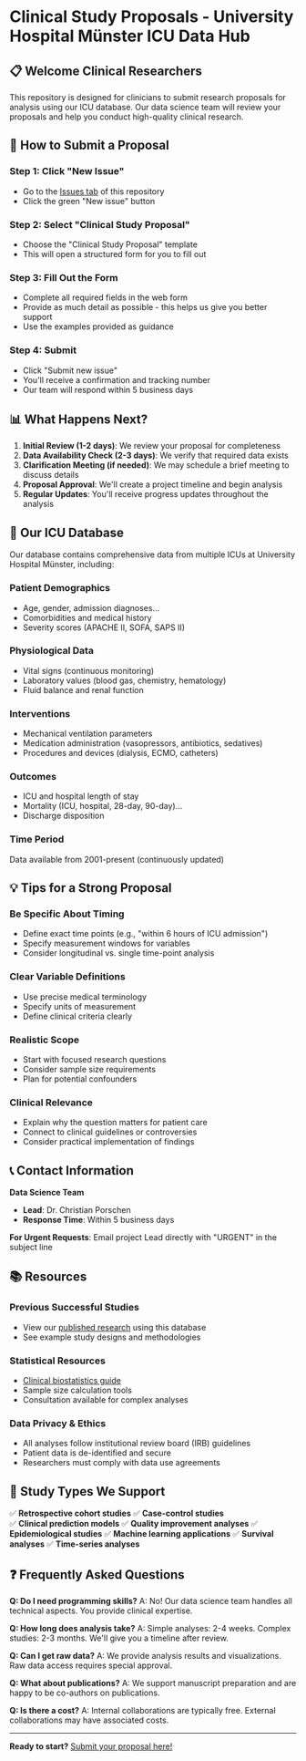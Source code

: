 # Clinical Study Proposals - University Hospital Münster ICU Data Hub

## 📋 Welcome Clinical Researchers

This repository is designed for clinicians to submit research proposals for analysis using our ICU database. Our data science team will review your proposals and help you conduct high-quality clinical research.

## 🚀 How to Submit a Proposal

### **Step 1: Click "New Issue"**

- Go to the [Issues tab](../../issues) of this repository
- Click the green "New issue" button

### **Step 2: Select "Clinical Study Proposal"**

- Choose the "Clinical Study Proposal" template
- This will open a structured form for you to fill out

### **Step 3: Fill Out the Form**

- Complete all required fields in the web form
- Provide as much detail as possible - this helps us give you better support
- Use the examples provided as guidance

### **Step 4: Submit**

- Click "Submit new issue"
- You'll receive a confirmation and tracking number
- Our team will respond within 5 business days

## 📊 What Happens Next?

1. **Initial Review (1-2 days)**: We review your proposal for completeness
2. **Data Availability Check (2-3 days)**: We verify that required data exists
3. **Clarification Meeting (if needed)**: We may schedule a brief meeting to discuss details
4. **Proposal Approval**: We'll create a project timeline and begin analysis
5. **Regular Updates**: You'll receive progress updates throughout the analysis

## 🔧 Our ICU Database

Our database contains comprehensive data from multiple ICUs at University Hospital Münster, including:

### **Patient Demographics**

- Age, gender, admission diagnoses...
- Comorbidities and medical history
- Severity scores (APACHE II, SOFA, SAPS II)

### **Physiological Data**

- Vital signs (continuous monitoring)
- Laboratory values (blood gas, chemistry, hematology)
- Fluid balance and renal function

### **Interventions**

- Mechanical ventilation parameters
- Medication administration (vasopressors, antibiotics, sedatives)
- Procedures and devices (dialysis, ECMO, catheters)

### **Outcomes**

- ICU and hospital length of stay
- Mortality (ICU, hospital, 28-day, 90-day)...
- Discharge disposition

### **Time Period**

Data available from 2001-present (continuously updated)

## 💡 Tips for a Strong Proposal

### **Be Specific About Timing**

- Define exact time points (e.g., "within 6 hours of ICU admission")
- Specify measurement windows for variables
- Consider longitudinal vs. single time-point analysis

### **Clear Variable Definitions**

- Use precise medical terminology
- Specify units of measurement
- Define clinical criteria clearly

### **Realistic Scope**

- Start with focused research questions
- Consider sample size requirements
- Plan for potential confounders

### **Clinical Relevance**

- Explain why the question matters for patient care
- Connect to clinical guidelines or controversies
- Consider practical implementation of findings

## 📞 Contact Information

**Data Science Team**

- **Lead**: Dr. Christian Porschen
- **Response Time**: Within 5 business days

**For Urgent Requests**: Email project Lead directly with "URGENT" in the subject line

## 📚 Resources

### **Previous Successful Studies**

- View our [published research](link-to-publications) using this database
- See example study designs and methodologies

### **Statistical Resources**

- [Clinical biostatistics guide](link-if-available)
- Sample size calculation tools
- Consultation available for complex analyses

### **Data Privacy & Ethics**

- All analyses follow institutional review board (IRB) guidelines
- Patient data is de-identified and secure
- Researchers must comply with data use agreements

## 🎯 Study Types We Support

✅ **Retrospective cohort studies**
✅ **Case-control studies**  
✅ **Clinical prediction models**
✅ **Quality improvement analyses**
✅ **Epidemiological studies**
✅ **Machine learning applications**
✅ **Survival analyses**
✅ **Time-series analyses**

## ❓ Frequently Asked Questions

**Q: Do I need programming skills?**
A: No! Our data science team handles all technical aspects. You provide clinical expertise.

**Q: How long does analysis take?**
A: Simple analyses: 2-4 weeks. Complex studies: 2-3 months. We'll give you a timeline after review.

**Q: Can I get raw data?**
A: We provide analysis results and visualizations. Raw data access requires special approval.

**Q: What about publications?**
A: We support manuscript preparation and are happy to be co-authors on publications.

**Q: Is there a cost?**
A: Internal collaborations are typically free. External collaborations may have associated costs.

---

**Ready to start?** [Submit your proposal here!](../../issues/new/choose)
